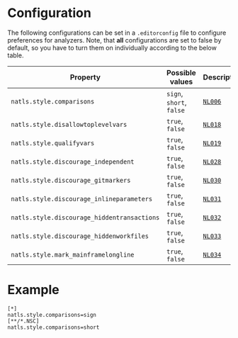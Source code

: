 # Configuration

The following configurations can be set in a `.editorconfig` file to configure preferences for analyzers. Note, that **all** configurations are set to false by default, so you have to turn them on individually according to the below table.

| Property                                      | Possible values | Description |
|-----------------------------------------------| --- | --- |
| `natls.style.comparisons`                     | `sign`, `short`, `false` | [`NL006`](../tools/ruletranslator/src/main/resources/rules/NL006)|
| `natls.style.disallowtoplevelvars`            | `true`, `false` | [`NL018`](../tools/ruletranslator/src/main/resources/rules/NL018)|
| `natls.style.qualifyvars`                     | `true`, `false` | [`NL019`](../tools/ruletranslator/src/main/resources/rules/NL019)|
| `natls.style.discourage_independent`          | `true`, `false` | [`NL028`](../tools/ruletranslator/src/main/resources/rules/NL028)|
| `natls.style.discourage_gitmarkers`           | `true`, `false` | [`NL030`](../tools/ruletranslator/src/main/resources/rules/NL030)|
| `natls.style.discourage_inlineparameters`     | `true`, `false` | [`NL031`](../tools/ruletranslator/src/main/resources/rules/NL031)|
| `natls.style.discourage_hiddentransactions`   | `true`, `false` | [`NL032`](../tools/ruletranslator/src/main/resources/rules/NL032)|
| `natls.style.discourage_hiddenworkfiles`      | `true`, `false` | [`NL033`](../tools/ruletranslator/src/main/resources/rules/NL033)|
| `natls.style.mark_mainframelongline`          | `true`, `false` | [`NL034`](../tools/ruletranslator/src/main/resources/rules/NL034)|

# Example

```editorconfig
[*]
natls.style.comparisons=sign
[**/*.NSC]
natls.style.comparisons=short
```
